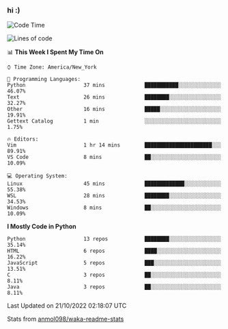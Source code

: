### hi :)

<!--START_SECTION:waka-->
![Code Time](http://img.shields.io/badge/Code%20Time-942%20hrs%2014%20mins-blue)

![Lines of code](https://img.shields.io/badge/From%20Hello%20World%20I%27ve%20Written-599%20Thousand%20lines%20of%20code-blue)

📊 **This Week I Spent My Time On** 

```text
⌚︎ Time Zone: America/New_York

💬 Programming Languages: 
Python                   37 mins             ███████████░░░░░░░░░░░░░░   46.07% 
Text                     26 mins             ████████░░░░░░░░░░░░░░░░░   32.27% 
Other                    16 mins             █████░░░░░░░░░░░░░░░░░░░░   19.91% 
Gettext Catalog          1 min               ░░░░░░░░░░░░░░░░░░░░░░░░░   1.75%

🔥 Editors: 
Vim                      1 hr 14 mins        ██████████████████████░░░   89.91% 
VS Code                  8 mins              ██░░░░░░░░░░░░░░░░░░░░░░░   10.09%

💻 Operating System: 
Linux                    45 mins             █████████████░░░░░░░░░░░░   55.38% 
WSL                      28 mins             ████████░░░░░░░░░░░░░░░░░   34.53% 
Windows                  8 mins              ██░░░░░░░░░░░░░░░░░░░░░░░   10.09%

```

**I Mostly Code in Python** 

```text
Python                   13 repos            ████████░░░░░░░░░░░░░░░░░   35.14% 
HTML                     6 repos             ████░░░░░░░░░░░░░░░░░░░░░   16.22% 
JavaScript               5 repos             ███░░░░░░░░░░░░░░░░░░░░░░   13.51% 
C                        3 repos             ██░░░░░░░░░░░░░░░░░░░░░░░   8.11% 
Java                     3 repos             ██░░░░░░░░░░░░░░░░░░░░░░░   8.11%

```



 Last Updated on 21/10/2022 02:18:07 UTC
<!--END_SECTION:waka-->

Stats from [anmol098/waka-readme-stats](https://github.com/anmol098/waka-readme-stats)